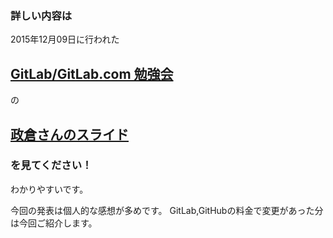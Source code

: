 ### 詳しい内容は

2015年12月09日に行われた

## [GitLab/GitLab.com 勉強会](https://kagoben.doorkeeper.jp/events/35948)

の

## [政倉さんのスライド](https://masakura.github.io/gitlab-slide)

### を見てください！

わかりやすいです。  
<!-- -->  
今回の発表は個人的な感想が多めです。
GitLab,GitHubの料金で変更があった分は今回ご紹介します。
